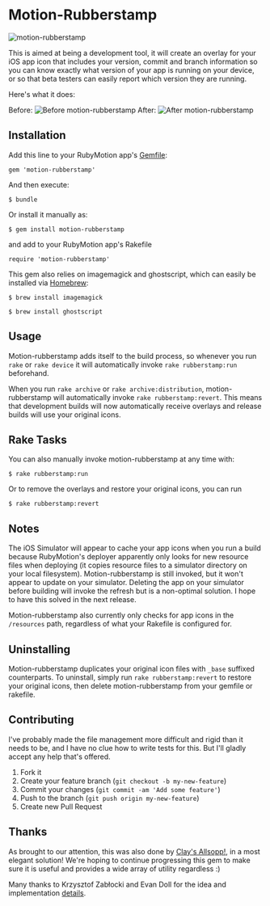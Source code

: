 # Motion-Rubberstamp

![motion-rubberstamp](https://s3.amazonaws.com/iconoclastweb/github/motion-rubberstamp/logo_200.png "motion-rubberstamp")

This is aimed at being a development tool, it will create an
overlay for your iOS app icon that includes your version, commit
and branch information so you can know exactly what version of
your app is running on your device, or so that beta testers can
easily report which version they are running.

Here's what it does:

Before:
![Before motion-rubberstamp](https://s3.amazonaws.com/iconoclastweb/github/icon_before.png "Before motion-rubberstamp")
After:
![After motion-rubberstamp](https://s3.amazonaws.com/iconoclastweb/github/icon_after.png "After motion-rubberstamp")


## Installation

Add this line to your RubyMotion app's [Gemfile](http://gembundler.com/v1.3/rubymotion.html):

    gem 'motion-rubberstamp'

And then execute:

    $ bundle

Or install it manually as:

    $ gem install motion-rubberstamp

and add to your RubyMotion app's Rakefile

    require 'motion-rubberstamp'

This gem also relies on imagemagick and ghostscript, which
can easily be installed via [Homebrew](http://mxcl.github.io/homebrew/):

    $ brew install imagemagick

    $ brew install ghostscript

## Usage

Motion-rubberstamp adds itself to the build process, so whenever you run `rake` or `rake device` it will 
automatically invoke `rake rubberstamp:run` beforehand. 

When you run `rake archive` or `rake archive:distribution`, motion-rubberstamp will automatically invoke 
`rake rubberstamp:revert`. This means that development builds will now automatically receive overlays and 
release builds will use your original icons.

## Rake Tasks

You can also manually invoke motion-rubberstamp at any time with:

    $ rake rubberstamp:run

Or to remove the overlays and restore your original icons, you can run

    $ rake rubberstamp:revert

## Notes

The iOS Simulator will appear to cache your app icons when you run a
build because RubyMotion's deployer apparently only looks for new resource
files when deploying (it copies resource files to a simulator directory on 
your local filesystem). Motion-rubberstamp is still invoked, but it won't 
appear to update on your simulator. Deleting the app on your simulator 
before building will invoke the refresh but is a non-optimal solution. I 
hope to have this solved in the next release.

Motion-rubberstamp also currently only checks for app icons in the `/resources`
path, regardless of what your Rakefile is configured for.
    
## Uninstalling

Motion-rubberstamp duplicates your original icon files with `_base` suffixed counterparts.
To uninstall, simply run `rake rubberstamp:revert` to restore your original icons, then
delete motion-rubberstamp from your gemfile or rakefile.

## Contributing

I've probably made the file management more difficult and rigid than it needs to be, and I have no
clue how to write tests for this. But I'll gladly accept any help that's offered.

1. Fork it
2. Create your feature branch (`git checkout -b my-new-feature`)
3. Commit your changes (`git commit -am 'Add some feature'`)
4. Push to the branch (`git push origin my-new-feature`)
5. Create new Pull Request

## Thanks

As brought to our attention, this was also done by [Clay's Allsopp!](https://github.com/clayallsopp/motion-smarticons), in a most
elegant solution!  We're hoping to continue progressing this gem to make sure it is useful and provides a wide array of
utility regardless :)

Many thanks to Krzysztof Zabłocki and Evan Doll for the idea and
implementation
[details](http://www.merowing.info/2013/03/overlaying-application-version-on-top-of-your-icon/).
